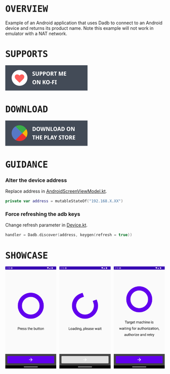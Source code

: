 <h1><samp>OVERVIEW</samp></h1>

Example of an Android application that uses Dadb to connect to an Android device and returns its product name.
Note this example will not work in emulator with a NAT network.

<h1><samp>SUPPORTS</samp></h1>

<a href="../.." target="_blank"><img src="https://raw.githubusercontent.com/sharpordie/mybadges/main/src/kofi.svg" width="260"></a>

<h1><samp>DOWNLOAD</samp></h1>

<a href="../.." target="_blank"><img src="https://raw.githubusercontent.com/sharpordie/mybadges/main/src/playstore.svg" width="260"></a>

<h1><samp>GUIDANCE</samp></h1>

### Alter the device address

Replace address in [AndroidScreenViewModel.kt](app/src/main/java/com/example/hisendal/AndroidScreenViewModel.kt).

```kotlin
private var address = mutableStateOf("192.168.X.XX")
```

### Force refreshing the adb keys

Change refresh parameter in [Device.kt](app/src/main/java/com/example/hisendal/Device.kt).

```kotlin
handler = Dadb.discover(address, keygen(refresh = true))
```

<h1><samp>SHOWCASE</samp></h1>

<a href="assets/img1.png"><img src="assets/img1.png" width="32%"/></a><a><img src="assets/none.png" width="2%"/></a><a href="assets/img2.png"><img src="assets/img2.png" width="32%"/></a><a><img src="assets/none.png" width="2%"/></a><a href="assets/img3.png"><img src="assets/img3.png" width="32%"/></a>
